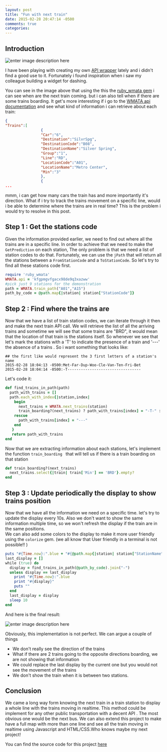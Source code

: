 ```yaml
---
layout: post
title: "Fun with next train"
date: 2015-02-28 20:47:14 -0500
comments: true
categories: 
---
```





Introduction
------------

![enter image description here](http://i.imgur.com/Ui1zIEI.png)


I have been playing with creating my own [API wrapper](http://routetomastery.com/blog/2015/02/04/create-your-first-api-wrapper-with-tdd/) lately and i didn't find a good use to it.  Fortunately i found inspiration when i saw my colleague building a widget for dashing.  

You can see in the image above that using the this the [ruby_wmata gem](https://rubygems.org/gems/ruby_wmata) i can see when are the next train coming. but i can also tell when if there are some trains boarding. 
It get's more interesting if i go to the [WMATA api documentation](https://developer.wmata.com/docs/services/547636a6f9182302184cda78/operations/547636a6f918230da855363f) and see what kind of information i can retrieve about each train:

```json
{
"Trains":[
                {
                "Car":"6",
                "Destination":"SilvrSpg",
                "DestinationCode":"B08",
                "DestinationName":"Silver Spring",
                "Group":"1",
                "Line":"RD",
                "LocationCode":"A01",
                "LocationName":"Metro Center",
                "Min":"3"
                },
                {
...
```

mmm, i can get how many cars the train has and more importantly it's direction. 
What if i try to track the trains movement on a specific line, would i be able to determine where the trains are in real time? This is the problem i would try to resolve in this post.

Step 1 : Get the stations code
------------------------------

Given the information provided earlier, we need to find out where all the trains are in a specific line. In order to achieve that we need to make the `GetPrediction` on each station, The only problem is that we need a list of station codes to do that. Fortunately, we can use the `jPath` that will return all the stations between  a `FromStationCode` and a `ToStationCode`. So let's try to find all these stations code first.

```ruby 
require 'ruby_wmata'
WMATA.api = 'kfgpmgvfgacx98de9q3xazww'
#pick just 9 stations for the demonstration
path = WMATA.train_path("A01","A15")
path_by_code = @path.map{|station| station["StationCode"]}
```

Step 2 : Find where the trains are
----------------------------------

 

Now that we have a list of train station codes, we can iterate through it then and make the next train API call. We will retrieve the list of all the arriving trains and sometime we will see that some trains are "BRD", it would mean that the location of that train is the stations itself. So whenever we see that let's mark the stations with a 'T' to indicate the presence of a train and '---'  the absence of a trains .
 So i want something that looks like:

```
## the first like would represent the 3 first letters of a station's name
2015-02-28 18:04:13 -0500:Met-Far-Dup-Woo-Cle-Van-Ten-Fri-Bet
2015-02-28 18:04:14 -0500:-T---------------------------------
``` 

Let's code it:
```ruby
def find_trains_in_path(path)
  path_with_trains = []
  path.each_with_index{|station,index|
    begin
      next_trains = WMATA.next_trains(station)
      train_boarding?(next_trains) ? path_with_trains[index] = "-T-" : path_with_trains[index] = "---"
    rescue
      path_with_trains[index] = "---"
    end
   }
   return path_with_trains
end
```

Now that we are extracting information about each stations, let's implement the function `train_boarding ` that will tell us if there is a train boarding on that station

```ruby
def train_boarding?(next_trains)
  next_trains.select{|train| train['Min'] == 'BRD'}.empty?
end
```

Step 3 : Update periodically the display to show trains position
----------------------------------------------------------------

Now that we have all the information we need on a specific time. let's try to update the display every 10s. Also we don't want to show the same information multiple time, so we won't refresh the display if the train are in the same positions.  
We can also add some colors to the display to make it more user friendly using the `colorize` gem. (we all know that User friendly in a terminal is not possible!! )

```ruby
puts "#{Time.now}:".blue + "#{@path.map{|station| station["StationName"][0,3]}.join('-')}".red
last_display = []
while (true) do
  display = find_trains_in_path(@path_by_code).join("-")
  unless display == last_display
    print "#{Time.now}:".blue
    print "#{display}"
    puts ""
  end
  last_display = display
  sleep 10
end
```

And here is the final result:

![enter image description here](http://i.imgur.com/4WGpuMF.png)

Obviously,  this implementation is not perfect. We can argue a couple of things
 - We don't really see the direction of the trains 
 - What if there are 2 trains going to the opposite directions boarding, we are not showing that information
 - We could replace the last display by the current one but you would not see the movement of the trains 
 - We don't show the train when it is between two stations.

Conclusion
----------

We came a long way form knowing the next train in a train station to display a whole line with the trains moving in realtime. This method could be implement for any other public transportation with a decent API . The most obvious one would be the next bus.
We can also extend this project to make have a full map with more than one line and see all the train moving in realtime using Javascript and HTML/CSS.Who knows maybe my next project!

You can find the source code for this project [here](https://github.com/bennacer860/fun_with_trains)






